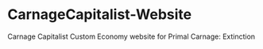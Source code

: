 # CarnageCapitalist-Website
Carnage Capitalist Custom Economy website for Primal Carnage: Extinction
